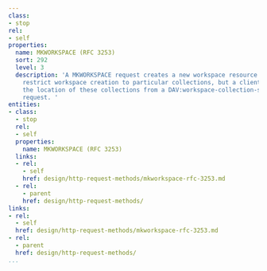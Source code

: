 ```yaml
---
class:
- stop
rel:
- self
properties:
  name: MKWORKSPACE (RFC 3253)
  sort: 292
  level: 3
  description: 'A MKWORKSPACE request creates a new workspace resource. A server MAY
    restrict workspace creation to particular collections, but a client can determine
    the location of these collections from a DAV:workspace-collection-set OPTIONS
    request. '
entities:
- class:
  - stop
  rel:
  - self
  properties:
    name: MKWORKSPACE (RFC 3253)
  links:
  - rel:
    - self
    href: design/http-request-methods/mkworkspace-rfc-3253.md
  - rel:
    - parent
    href: design/http-request-methods/
links:
- rel:
  - self
  href: design/http-request-methods/mkworkspace-rfc-3253.md
- rel:
  - parent
  href: design/http-request-methods/
...
```

